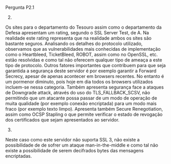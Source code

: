 Pergunta P2.1

2.
Os sites para o departamento do Tesouro assim como o departamento da Defesa apresentam um rating, segundo o SSL Server Test, de A. Na realidade este rating representa que na realidade ambos os sites são bastante seguros. 
Analisando os detalhes do protocolo utilizado, observamos que as vulnerabilidades mais conhecidas de implementação como o Heartbleed, TicketBleed, ROBOT, assim como no OpenSSL, etc. estão resolvidas e como tal não oferecem qualquer tipo de ameaça a este tipo de protocolo. 
Outros fatores importantes que contribuem para que seja garantida a segurança deste servidor é por exemplo garantir a Forward Secrecy, apesar de apenas acontecer em browsers recentes. No entanto é um pormenor diminuto, pois hoje em dia todos os browsers utilizados incluem-se nessa categoria. 
Também apresenta segurança face a ataques de Downgrade attack, através do uso do TLS_FALLBACK_SCSV, não permitindo que um atacante possa passar de um modo de operação de muita qualidade (por exemplo conexão encriptada) para um modo mais fraco (por exemplo texto limpo).
Apresenta também Secure Renegotiation, assim como OCSP Stapling o que permite verificar o estado de revogação dos certificados que sejam apresentados ao servidor.
	
3.
Neste caso como este servidor não suporta SSL 3, não existe a possibilidade de de sofrer um ataque man-in-the-middle e como tal não existe a possibilidade de serem decifrados bytes das mensagens encriptadas.
